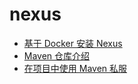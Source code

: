 # nexus

- [基于 Docker 安装 Nexus](/zh/nexus/02基于-Docker-安装-Nexus.html)
- [Maven 仓库介绍](/zh/nexus/03Maven-仓库介绍.html)
- [在项目中使用 Maven 私服](/zh/nexus/04在项目中使用-Maven-私服.html)
